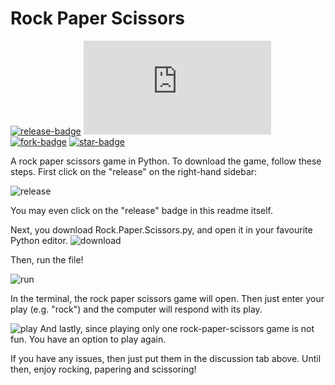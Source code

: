 # Rock Paper Scissors
[![release-badge](https://img.shields.io/github/v/release/AtharvNadkarni2013/rock-paper-scissors)](https://github.com/AtharvNadkarni2013/rock-paper-scissors/releases/tag/v1.0.0)
[![file-size-badge](https://badge-size.herokuapp.com/AtharvNadkarni2013/rock=paper-scissors/master/rockpaperscissors.py)](https://github.com/Naereen/StrapDown.js/blob/master/strapdown.min.js)
[![fork-badge](https://img.shields.io/github/forks/AtharvNadkarni2013/rock-paper-scissors.svg?style=social&label=Fork&maxAge=91832302302830)](https://GitHub.com/AtharvNadkarni2013/rock-paper-scissors/network/)
[![star-badge](https://img.shields.io/github/stars/AtharvNadkarni2013/rock-paper-scissors.svg?style=social&label=Star&maxAge=91832302302830)](https://GitHub.com/AtharvNadkarni2013/rock-paper-scissors/network/)

A rock paper scissors game in Python.
To download the game, follow these steps.
First click on the "release" on the right-hand sidebar:

![release](https://lh3.googleusercontent.com/cwpudcZze951fIoX4giE4ysqT7Et2wf1UTmQKdD-R2nZC09CkHgnuk_IYo_7sVwjXe4V3X2MYHj8aiPV2Ok8L6jzjNzFkKq1veG0g4gfCN2rFwJ1v65LHV3vVdc2aBQ1lSi8R3Sqsxypiv_5yb4PrRwlAGkYZbUF7MLqPEHgDQg47eTyRHcQESxAC2jWZhzm9ge5J-VABfzDKzD0ELJq18APx7n8yrDNUPxDQES5Ls2o-FD_GnTTtIlG7bx-Nfn7m2wAAh84n7M2HJEKe1B1XuJ7bqNcIaDDa6y6nqKR5sR6V2Czy15R_O3WtUnYwUnOLQrmbqqRsMjF_V-JRLaYO-RRZT4vsgn8SLdHG052f2aGaAmmar_ZtGry-xEABlwCpr0TVranJSyca6YJ0gULyuk0mjk34w55UIXQzur_7EjeGNPYMqA-bs4fYwlBAu2rltA_A54TwBXwH99ZJigwsva4G6Wzo6_gVL-lCZcHuzpUPDo-gJ5WVRv5GnmP3cflk5h83DsoFyTe7zkV1lHDXTDuodhGTlwcVwaj2u0i_xCFz8o0mUW1m7_zVy0DLWycL2YsPXtejMQPuZoCDRDcWOBQWB6-HOwTFOxT9K8a_gRp0vEC9mIqjiBRFOPsflXxdjvDLyUli5NdN08cMXAfHpN8Pz-bgKigRGppRWQ8tsEk89ekaC1zbpv6dstKpW3RCI4voZjAxe2miIC2ZxzCAVq9=w256-h96-no?authuser=0)

You may even click on the "release" badge in this readme itself.

Next, you download Rock.Paper.Scissors.py, and open it in your favourite Python editor.
![download](https://lh3.googleusercontent.com/Usl0B9giELFPahyF7J3ufy_angxudvC9uS8dT5V9LHtl9RyPWtQnx6CYxNBopJQXezXVdKBOYlgUAjxe7pdZalBn0Q0JDwoBT9AnNoBzrCDldPU_NhODAaFCiClX4NLJlNHPdNMCQKX6SoL4h-0VjvstCsFgfftnRMrFAQXaE1-97giEP6TWp1sL4vHdGp3toD5FiedCriYpVH_vyta3-I_psQgv4OyRqJLDJwU1voJTTmO950-t95QHVtJDJWNletKgXbazIYP3KCN0tnn2THIQTa76-d8NkIY3oWQl-KEcOZa2WPhdhcCgfOXmpE-1ZEVsP9cdprZkGJy7TZPGk6kCjTZfmV-smypMfu4jkLB-dh5RTfeyKMz6XJ6YX7dQlL1BjHJWz04-oW90mNKrsGezpq9pCjIguxsGPymQKAK3HdYvxZUztF4r1Yjh3u_WjqWlGrPDAKwPTtjXmlbspHV0UTXEPAs7kB0wrydtZHwNkoDI-47bQtNG_TZE7n8WXAxTTPOhlfsmTbWwOGw0ihPqIc6ATr-vDuLlJWBgzRWAbpW5f5wvIAGKjHfW-ap1YakvStwRbTImAiJGp39btzk6W3hnji2uHFo2Ki2XHqtfhv4nFrKJx746CHOqf6tch72JVbEaWlZmZOCQmLQ3ABi_T0I2vdJdBqwAUr8TqQIXTJAjTzIs6B7I6feqPLvPmauolp8WHjScJZUEoL78Nvx6=w1006-h336-no?authuser=0)

Then, run the file!

![run](https://lh3.googleusercontent.com/YEOOQFm3tbHIwHVa3lkyEopYyQ8oRJyNzD1FUuA2CViGB98K0s9dPg8HIDzdZbhhz4OGNH38qndtRFiZwqhXMChWBPGvP4RX0ZqSkRgHBrRvCMaxA3Zm-J3YPnjrtQFuPxUpiCdDDvGH01UAOiAKMT_ru8J4S7z2dFJi3VjqnCA-DkMGt8E3pHEgtLD3FwHW5pl2pMSS6SUw4ZyZ-_31iv_EREAXx-JL7c_sF7bx5ya3rfNUC6rrFb9xgPzrq9EvQmx6OgusA0mM-AobzldhfcI-S4ogb6hZE0azn0uCBAmmbvGA0j1iHp4Vf5MRqtvoC7-QmQGxGynI9NDlOybGmS65IahCcKcFmLaF8v6uqlGk3iMydenpfiLcrbLq0LI4WJVaJfmUs4qx7ePeqhlLPzjMYpFt8X6E9Tzam_qYMN96g2cSlGz6_cWqfDLOBMGd5tIwyafqvzzvYVWV09PDUDq8lcSe5NufihqxEG37fy0ZUu7Jlv9Ojbd-nRejsQAnTVp4DW0suK1tYkX6nXv6DunFOFmFuzx3aGqNR2WuyhNDNRXRC3PNx87p2vraw6mPHx6NgixrdllN2w-zqjPKZZxJR1ziNh7zV9XazX4EWgzkWXXBJYom6Wp1jlv_MIf1-GpjHdt2ksxZkuEnAr0zc-7sFLlze0GWr0yNqolDh8VjiqPoh8l_asHXjMZkB5ws9NSiEPeC24UeYeyZnwjIWzyh=w792-h547-no?authuser=0)

In the terminal, the rock paper scissors game will open. Then just enter your play (e.g. "rock") and the computer will respond with its play.

![play](https://lh3.googleusercontent.com/O3z9l5Tb5DGtroTy2ACcYWXUwPDYJ8JOU6PB4GOykHT-k6bFsosII9_QwoUMlYqNHH1_PK-_UonFPM17MnvAA8DsbORwahtI23RXFW5SwWSRCZCrJAS-corHI_7RAobCw6M95DXLzJFCqyqj2YnFRWIwFJAsz0T4VI8KlKLNYDS-vk5Y2ZG1ce7UOxDgKdWJk-NWtG8Njnx5p9TWkdOdQHuEYYet2r_qKyE2LTGwOaZMERucs0DOfgvxa7XSLScsnX4yM-zPr1qW-mW5Q9Nkz93hQzUdfTbGuOOYASjdUUiiK3fWzzcgnMyVIwrYjUQjqZEViaM871DyK4SkxJrobQ_cU_62AWoqVhlVNz9MAhWgkwyeGLEXXPaDBoI-InaZd9hGQh3pkz5ps1KuD5gBLhxw8At6iFPVc6ct_XYo2XtCXG4RMcy-Y9andPsnS3rsNll_tViAGys1_PgaBSH6fjjv0wphBFuwlJH4yXdcge0f8D1AEDoQd5tQyc4cMQr2NVhsDVRIYs7qYg2TzYdirXAlHxXaQTMJvf8vJ6QrmoxjWbNt2dhjlyoPZxoEku7Cp9NgG7-LkDPXzBTvoIJfJHfXNc0PiN014gn5rmi6hxhMdt42NcYZanZc0ZR5AefT0o7bRxpPiZo7pz-vMW6VjtttPav8UoZ2NrYz-fm0KqVV9lKx-UGE2Y-MRL4C4sqeG7qxnkp_KuK89Y-aNg0WBqwc=w1006-h186-no?authuser=0)
And lastly, since playing only one rock-paper-scissors game is not fun. You have an option to play again.

If you have any issues, then just put them in the discussion tab above. Until then, enjoy rocking, papering and scissoring!
